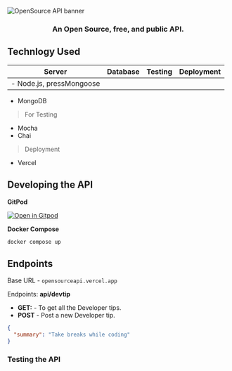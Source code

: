 ![OpenSource API banner](https://user-images.githubusercontent.com/51878265/212617054-61bc38e5-ea65-4594-a23c-f46de14b7fec.png)

<h3 align="center" >An Open Source, free, and public API.<h3>

## Technlogy Used

| Server | Database | Testing | Deployment|
| :---:| :----:| :---: |:---: |
|- Node.js, pressMongoose||||


- MongoDB

> For Testing

- Mocha
- Chai

> Deployment

- Vercel


## Developing the API

**GitPod**

[![Open in Gitpod](https://gitpod.io/button/open-in-gitpod.svg)](https://gitpod.io/#https://github.com/Pradumnasaraf/OpenSource-API)

**Docker Compose**

```bash
docker compose up
```


</div>



## Endpoints

Base URL - `opensourceapi.vercel.app`

Endpoints: **api/devtip**

- **GET:** - To get all the Developer tips.
- **POST** - Post a new Developer tip.

```json
{
  "summary": "Take breaks while coding"
}
```

### Testing the API
